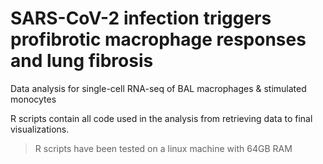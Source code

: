 # SARS-CoV-2 infection triggers profibrotic macrophage responses and lung fibrosis

Data analysis for single-cell RNA-seq of BAL macrophages & stimulated monocytes

R scripts contain all code used in the analysis from retrieving data to final visualizations.

> R scripts have been tested on a linux machine with 64GB RAM
